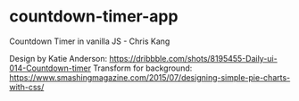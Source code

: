 # countdown-timer-app
Countdown Timer in vanilla JS - Chris Kang

Design by Katie Anderson: https://dribbble.com/shots/8195455-Daily-ui-014-Countdown-timer
Transform for background: https://www.smashingmagazine.com/2015/07/designing-simple-pie-charts-with-css/
